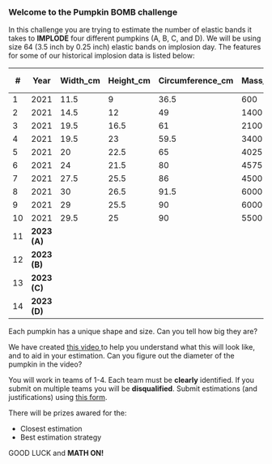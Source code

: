 ### Welcome to the Pumpkin BOMB challenge

In this challenge you are trying to estimate the number of elastic bands it takes to **IMPLODE** four different pumpkins (A, B, C, and D). We will be using size 64 (3.5 inch by 0.25 inch) elastic bands on implosion day. The features for some of our historical implosion data is listed below: 

| #   | Year | Width_cm | Height_cm | Circumference_cm | Mass_g | State | Elastics | Elastic Size |
| --- | ---- | -------- | --------- | ---------------- | ------ | ----- | -------- | ------------ |
| 1   | 2021 | 11.5     | 9         | 36.5             | 600    | 1     | 247      | 64           |
| 2   | 2021 | 14.5     | 12        | 49               | 1400   | 1     | 373      | 64           |
| 3   | 2021 | 19.5     | 16.5      | 61               | 2100   | 0.4   | 68       | 64           |
| 4   | 2021 | 19.5     | 23        | 59.5             | 3400   | 1     | 239      | 64           |
| 5   | 2021 | 20       | 22.5      | 65               | 4025   | 1     | 285      | 64           |
| 6   | 2021 | 24       | 21.5      | 80               | 4575   | 1     | 214      | 64           |
| 7   | 2021 | 27.5     | 25.5      | 86               | 4500   | 1     | 174      | 64           |
| 8   | 2021 | 30       | 26.5      | 91.5             | 6000   | 0.8   | 184      | 64           |
| 9   | 2021 | 29       | 25.5      | 90               | 6000   | 1     | 231      | 64           |
| 10  | 2021 | 29.5     | 25        | 90               | 5500   | 1     | 189      | 64           |
| 11  | **2023 (A)** |          |           |                  |        |       |          |              |
| 12  | **2023 (B)** |          |           |                  |        |       |          |              |
| 13  | **2023 (C)** |          |           |                  |        |       |          |              |
| 14  | **2023 (D)** |          |           |                  |        |       |          |              |

Each pumpkin has a unique shape and size. Can you tell how big they are? 

We have created <a href="https://drive.google.com/file/d/1YJOabLfp-1xUdJ0rJRpUtZUwLfkyxJCw/view?usp=sharing"> this video </a> to help you understand what this will look like, and to aid in your estimation. Can you figure out the diameter of the pumpkin in the video? 

You will work in teams of 1-4. Each team must be **clearly** identified. If you submit on multiple teams you will be **disqualified**. Submit estimations (and justifications) using <a href="https://docs.google.com/forms/d/e/1FAIpQLSdbb49Eod9qU9B_Axrjmz5E3Vhc2kGWQwPJSGp3aAtS9RpWpw/viewform?usp=sf_link"> this form</a>.  

There will be prizes awared for the: 
* Closest estimation 
* Best estimation strategy 

GOOD LUCK and **MATH ON!** 

<!--
### RESULTS 
Check out <a href="https://drive.google.com/file/d/14eTkhJX0YxVpIDKtIBcO2I2xVMjszutn/view?usp=sharing"> this video</a>. --> 



